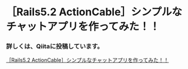 # ［Rails5.2 ActionCable］シンプルなチャットアプリを作ってみた！！

### 詳しくは、Qiitaに投稿しています。
[［Rails5.2 ActionCable］シンプルなチャットアプリを作ってみた！！](https://qiita.com/uk_63/items/660d76488659ee6da350)

